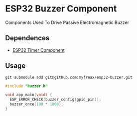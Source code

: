# ESP32 Buzzer Component
Components Used To Drive Passive Electromagnetic Buzzer

## Dependences
- [ESP32 Timer Component](https://github.com/myfreax/esp32-timer)

## Usage
```
git submodule add git@github.com:myfreax/esp32-buzzer.git
```
```c
#include "buzzer.h"

void app_main(void) {
  ESP_ERROR_CHECK(buzzer_config(gpio_pin));
  buzzer_once(100 * 1000);
}
```
